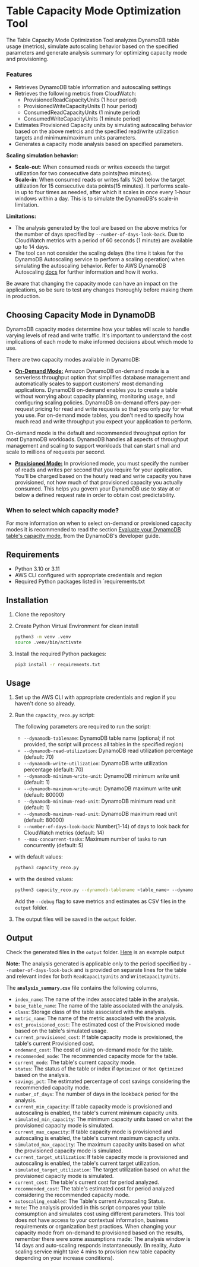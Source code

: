 # Table Capacity Mode Optimization Tool

The Table Capacity Mode Optimization Tool analyzes DynamoDB table usage (metrics), simulate autoscaling behavior based on the specified parameters and generate analysis summary for optimizing capacity mode and provisioning.

### Features

- Retrieves DynamoDB table information and autoscaling settings
- Retrieves the following metrcis from CloudWatch:
  - ProvisionedReadCapacityUnits (1 hour period)
  - ProvisionedWriteCapacityUnits (1 hour period)
  - ConsumedReadCapacityUnits (1 minute period)
  - ConsumedWriteCapacityUnits (1 minute period)
- Estimates Provisioned Capacity units by simulating autoscaling behavior based on the above metrcis and the specified read/write utilization targets and minimum/maximum units parameters.
- Generates a capacity mode analysis based on specified parameters.

**Scaling simulation behavior:**

- **Scale-out**: When consumed reads or writes exceeds the target utilization for two consecutive data points(two minutes).
- **Scale-in**: When consumed reads or writes falls %20 below the target utilization for 15 consecutive data points(15 minutes). It performs scale-in up to four times as needed, after which it scales in once every 1-hour windows within a day. This is to simulate the DynamoDB's scale-in limitation.

**Limitations:**

- The analysis generated by the tool are based on the above metrics for the number of days specified by `--number-of-days-look-back`. Due to CloudWatch metrics with a period of 60 seconds (1 minute) are available up to 14 days.
- The tool can not consider the scaling delays (the time it takes for the DynamoDB Autoscaling service to perform a scaling operation) when simulating the autoscaling behavior. Refer to AWS DynamoDB Autoscaling [docs](https://docs.aws.amazon.com/amazondynamodb/latest/developerguide/AutoScaling.html) for further information and how it works.

Be aware that changing the capacity mode can have an impact on the applications, so be sure to test any changes thoroughly before making them in production.

## Choosing Capacity Mode in DynamoDB

DynamoDB capacity modes determine how your tables will scale to handle varying levels of read and write traffic. It's important to understand the cost implications of each mode to make informed decisions about which mode to use.

There are two capacity modes available in DynamoDB:

- [**On-Demand Mode:**](https://docs.aws.amazon.com/amazondynamodb/latest/developerguide/HowItWorks.ReadWriteCapacityMode.html#HowItWorks.OnDemand) Amazon DynamoDB on-demand mode is a serverless throughput option that simplifies database management and automatically scales to support customers' most demanding applications. DynamoDB on-demand enables you to create a table without worrying about capacity planning, monitoring usage, and configuring scaling policies. DynamoDB on-demand offers pay-per-request pricing for read and write requests so that you only pay for what you use. For on-demand mode tables, you don't need to specify how much read and write throughput you expect your application to perform.

On-demand mode is the default and recommended throughput option for most DynamoDB workloads. DynamoDB handles all aspects of throughput management and scaling to support workloads that can start small and scale to millions of requests per second.

- [**Provisioned Mode:**](https://docs.aws.amazon.com/amazondynamodb/latest/developerguide/HowItWorks.ReadWriteCapacityMode.html#HowItWorks.ProvisionedThroughput.Manual) In provisioned mode, you must specify the number of reads and writes per second that you require for your application. You'll be charged based on the hourly read and write capacity you have provisioned, not how much of that provisioned capacity you actually consumed. This helps you govern your DynamoDB use to stay at or below a defined request rate in order to obtain cost predictability.

### When to select which capacity mode?

For more information on when to select on-demand or provisioned capacity modes it is recommended to read the section [Evaluate your DynamoDB table's capacity mode](https://docs.aws.amazon.com/amazondynamodb/latest/developerguide/CostOptimization_TableCapacityMode.html), from the DynamoDB's developer guide.

## Requirements

- Python 3.10 or 3.11
- AWS CLI configured with appropriate credentials and region
- Required Python packages listed in `requirements.txt

## Installation

1. Clone the repository
2. Create Python Virtual Environment for clean install

   ```sh
   python3 -m venv .venv
   source .venv/bin/activate
   ```

3. Install the required Python packages:

   ```sh
   pip3 install -r requirements.txt
   ```

## Usage

1. Set up the AWS CLI with appropriate credentials and region if you haven't done so already.
2. Run the `capacity_reco.py` script:

   The following parameters are required to run the script:

   - `--dynamodb-tablename`: DynamoDB table name (optional; if not provided, the script will process all tables in the specified region)
   - `--dynamodb-read-utilization`: DynamoDB read utilization percentage (default: 70)
   - `--dynamodb-write-utilization`: DynamoDB write utilization percentage (default: 70)
   - `--dynamodb-minimum-write-unit`: DynamoDB minimum write unit (default: 1)
   - `--dynamodb-maximum-write-unit`: DynamoDB maximum write unit (default: 80000)
   - `--dynamodb-minimum-read-unit`: DynamoDB minimum read unit (default: 1)
   - `--dynamodb-maximum-read-unit`: DynamoDB maximum read unit (default: 80000)
   - `--number-of-days-look-back`: Number(1-14) of days to look back for CloudWatch metrics (default: 14)
   - `--max-concurrent-tasks`: Maximum number of tasks to run concurrently (default: 5)

- with default values:

  ```sh
  python3 capacity_reco.py
  ```

- with the desired values:

  ```sh
  python3 capacity_reco.py --dynamodb-tablename <table_name> --dynamodb-read-utilization <read_utilization> --dynamodb-write-utilization <write_utilization> --dynamodb-minimum-write-unit <minimum_write_unit> --dynamodb-maximum-write-unit <maximum_write_unit> --dynamodb-minimum-read-unit <minimum_read_unit> --dynamodb-maximum-read-unit <maximum_read_unit> --number-of-days-look-back <number_of_days_look_back> --max-concurrent-tasks <max_concurrent_tasks> [--debug]
  ```

  Add the `--debug` flag to save metrics and estimates as CSV files in the `output` folder.

3. The output files will be saved in the `output` folder.

## Output

Check the generated files in the `output` folder. [Here](static/analysis_summary.csv) is an example output

**Note:** The analysis generated is applicable only to the period specified by `--number-of-days-look-back` and is provided on separate lines for the table and relevant index for both `ReadCapacityUnits` and `WriteCapacityUnits`.

The **`analysis_summary.csv`** file contains the following columns,

- `index_name`: The name of the index associated table in the analysis.
- `base_table_name`: The name of the table associated with the analysis.
- `class`: Storage class of the table associated with the analysis.
- `metric_name`: The name of the metric associated with the analysis.
- `est_provisioned_cost`: The estimated cost of the Provisioned mode based on the table's simulated usage.
- `current_provisioned_cost`: If table capacity mode is provisioned, the table's current Provisioned cost.
- `ondemand_cost`: The cost of using on-demand mode for the table.
- `recommended_mode`: The recommended capacity mode for the table.
- `current_mode`: The table's current capacity mode.
- `status`: The status of the table or index if `Optimized` or `Not Optimized` based on the analysis.
- `savings_pct`: The estimated percentage of cost savings considering the recommended capacity mode.
- `number_of_days`: The number of days in the lookback period for the analysis.
- `current_min_capacity`: If table capacity mode is provisioned and autoscaling is enabled, the table's current minimum capacity units.
- `simulated_min_capacity`: The minimum capacity units based on what the provisioned capacity mode is simulated.
- `current_max_capacity`: If table capacity mode is provisioned and autoscaling is enabled, the table's current maximum capacity units.
- `simulated_max_capacity`: The maximum capacity units based on what the provisioned capacity mode is simulated.
- `current_target_utilization`: If table capacity mode is provisioned and autoscaling is enabled, the table's current target utilization.
- `simulated_target_utilization`: The target utilization based on what the provisioned capacity mode is simulated.
- `current_cost`: The table's current cost for period analyzed.
- `recommended_cost`: The table's estimated cost for period analyzed considering the recommended capacity mode.
- `autoscaling_enabled`: The Table's current Autoscaling Status.
- `Note`: The analysis provided in this script compares your table consumption and simulates cost using different parameters. This tool does not have access to your contextual information, business requirements or organization best practices. When changing your capacity mode from on-demand to provisioned based on the results, remember there were some assumptions made: The analysis window is 14 days and auto-scaling responds instantaneously. (In reality, Auto scaling service might take 4 mins to provision new table capacity depending on your increase conditions).
